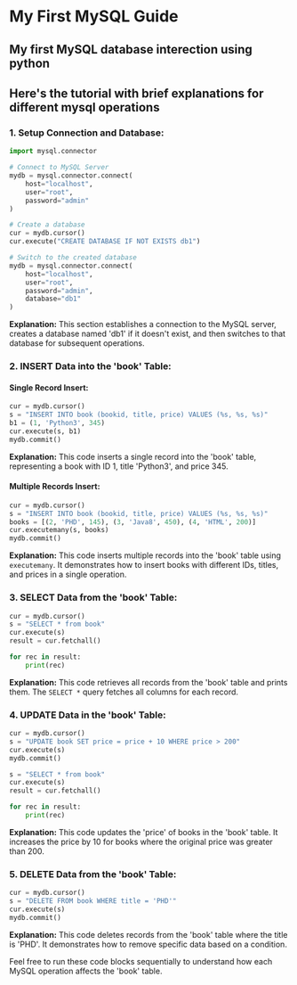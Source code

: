 # My First MySQL Guide
## My first MySQL database interection using python

## Here's the tutorial with brief explanations for different mysql operations

### 1. Setup Connection and Database:

```python
import mysql.connector

# Connect to MySQL Server
mydb = mysql.connector.connect(
    host="localhost",
    user="root",
    password="admin"
)

# Create a database
cur = mydb.cursor()
cur.execute("CREATE DATABASE IF NOT EXISTS db1")

# Switch to the created database
mydb = mysql.connector.connect(
    host="localhost",
    user="root",
    password="admin",
    database="db1"
)
```

**Explanation:** This section establishes a connection to the MySQL server, creates a database named 'db1' if it doesn't exist, and then switches to that database for subsequent operations.

### 2. INSERT Data into the 'book' Table:

#### Single Record Insert:

```python
cur = mydb.cursor()
s = "INSERT INTO book (bookid, title, price) VALUES (%s, %s, %s)"
b1 = (1, 'Python3', 345)
cur.execute(s, b1)
mydb.commit()
```

**Explanation:** This code inserts a single record into the 'book' table, representing a book with ID 1, title 'Python3', and price 345.

#### Multiple Records Insert:

```python
cur = mydb.cursor()
s = "INSERT INTO book (bookid, title, price) VALUES (%s, %s, %s)"
books = [(2, 'PHD', 145), (3, 'Java8', 450), (4, 'HTML', 200)]
cur.executemany(s, books)
mydb.commit()
```

**Explanation:** This code inserts multiple records into the 'book' table using `executemany`. It demonstrates how to insert books with different IDs, titles, and prices in a single operation.

### 3. SELECT Data from the 'book' Table:

```python
cur = mydb.cursor()
s = "SELECT * from book"
cur.execute(s)
result = cur.fetchall()

for rec in result:
    print(rec)
```

**Explanation:** This code retrieves all records from the 'book' table and prints them. The `SELECT *` query fetches all columns for each record.

### 4. UPDATE Data in the 'book' Table:

```python
cur = mydb.cursor()
s = "UPDATE book SET price = price + 10 WHERE price > 200"
cur.execute(s)
mydb.commit()

s = "SELECT * from book"
cur.execute(s)
result = cur.fetchall()

for rec in result:
    print(rec)
```

**Explanation:** This code updates the 'price' of books in the 'book' table. It increases the price by 10 for books where the original price was greater than 200.

### 5. DELETE Data from the 'book' Table:

```python
cur = mydb.cursor()
s = "DELETE FROM book WHERE title = 'PHD'"
cur.execute(s)
mydb.commit()
```

**Explanation:** This code deletes records from the 'book' table where the title is 'PHD'. It demonstrates how to remove specific data based on a condition.

Feel free to run these code blocks sequentially to understand how each MySQL operation affects the 'book' table.